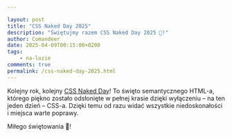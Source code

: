 ```yaml
---

layout: post
title: "CSS Naked Day 2025"
description: "Świętujmy razem CSS Naked Day 2025 🎉!"
author: Comandeer
date: 2025-04-09T00:15:00+0200
tags:
    - na-luzie
comments: true
permalink: /css-naked-day-2025.html
---
```


Kolejny rok, kolejny [CSS Naked Day](https://css-naked-day.github.io/)! To święto semantycznego HTML-a, którego piękno zostało odsłonięte w pełnej krasie dzięki wyłączeniu – na ten jeden dzień – CSS-a. Dzięki temu od razu widać wszystkie niedoskonałości i miejsca warte poprawy.

Miłego świętowania 🎉!
